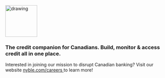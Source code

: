 

<img src="https://github.com/nyble/.github/assets/20914019/05d8cfd5-f7d0-41aa-bf4b-3e8703f3fe1f" alt="drawing" width="100"/>


<h3 align="left"> The credit companion for Canadians. Build, monitor & access credit all in one place.</h3>


<p align="left"> Interested in joining our mission to disrupt Canadian banking? Visit our website <a href="https://nyble.com/careers"> nyble.com/careers </a> to learn more!</p>


<br/>

